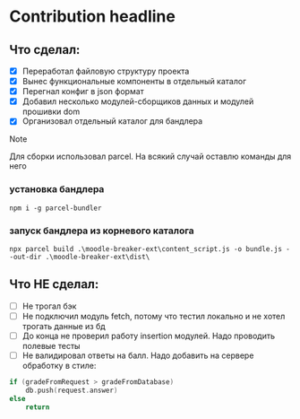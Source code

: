 # Contribution headline

## Что сделал:

- [x] Переработал файловую структуру проекта
- [x] Вынес функциональные компоненты в отдельный каталог
- [x] Перегнал конфиг в json формат
- [x] Добавил несколько модулей-сборщиков данных и модулей прошивки dom
- [x] Организовал отдельный каталог для бандлера

> [!NOTE]
> Для сборки использовал parcel. На всякий случай оставлю команды для него

### установка бандлера

```shell
npm i -g parcel-bundler
```

### запуск бандлера из корневого каталога

```shell
npx parcel build .\moodle-breaker-ext\content_script.js -o bundle.js --out-dir .\moodle-breaker-ext\dist\
```

## Что НЕ сделал:

- [ ] Не трогал бэк
- [ ] Не подключил модуль fetch, потому что тестил локально и не хотел трогать данные из бд
- [ ] До конца не проверил работу insertion модулей. Надо проводить полевые тесты
- [ ] Не валидировал ответы на балл. Надо добавить на сервере обработку в стиле:

```GO
if (gradeFromRequest > gradeFromDatabase)
    db.push(request.answer)
else
    return
```
